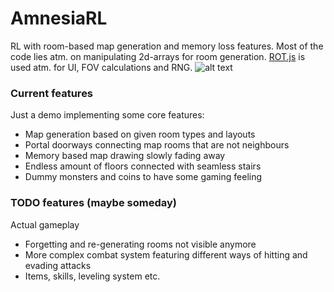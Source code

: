 # AmnesiaRL
RL with room-based map generation and memory loss features. Most of the code lies atm. on manipulating 2d-arrays for room generation. [ROT.js](http://ondras.github.io/rot.js/hp/) is used atm. for UI, FOV calculations and RNG.
![alt text](../master/AmnesiaRL.gif?raw=true "Current gameplay")

### Current features
Just a demo implementing some core features:
* Map generation based on given room types and layouts
* Portal doorways connecting map rooms that are not neighbours
* Memory based map drawing slowly fading away
* Endless amount of floors connected with seamless stairs
* Dummy monsters and coins to have some gaming feeling

### TODO features (maybe someday)
Actual gameplay 
* Forgetting and re-generating rooms not visible anymore
* More complex combat system featuring different ways of hitting and evading attacks
* Items, skills, leveling system etc.

